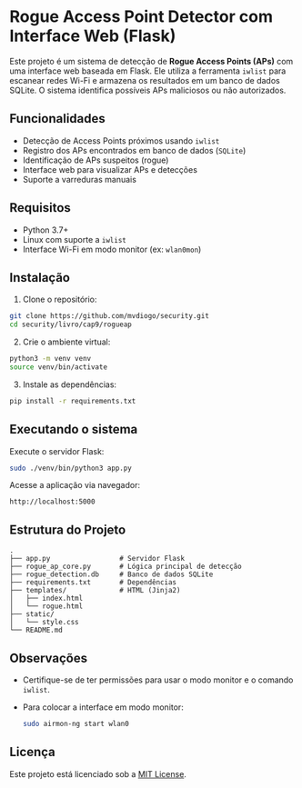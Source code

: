 # Rogue Access Point Detector com Interface Web (Flask)

Este projeto é um sistema de detecção de **Rogue Access Points (APs)** com uma interface web baseada em Flask. Ele utiliza a ferramenta `iwlist` para escanear redes Wi-Fi e armazena os resultados em um banco de dados SQLite. O sistema identifica possíveis APs maliciosos ou não autorizados.

## Funcionalidades

- Detecção de Access Points próximos usando `iwlist`
- Registro dos APs encontrados em banco de dados (`SQLite`)
- Identificação de APs suspeitos (rogue)
- Interface web para visualizar APs e detecções
- Suporte a varreduras manuais

## Requisitos

- Python 3.7+
- Linux com suporte a `iwlist`
- Interface Wi-Fi em modo monitor (ex: `wlan0mon`)

## Instalação

1. Clone o repositório:

```bash
git clone https://github.com/mvdiogo/security.git
cd security/livro/cap9/rogueap
````

2. Crie o ambiente virtual:

```bash
python3 -m venv venv
source venv/bin/activate
```

3. Instale as dependências:

```bash
pip install -r requirements.txt
```

## Executando o sistema

Execute o servidor Flask:

```bash
sudo ./venv/bin/python3 app.py
```

Acesse a aplicação via navegador:

```
http://localhost:5000
```

## Estrutura do Projeto

```
.
├── app.py                 # Servidor Flask
├── rogue_ap_core.py       # Lógica principal de detecção
├── rogue_detection.db     # Banco de dados SQLite
├── requirements.txt       # Dependências
├── templates/             # HTML (Jinja2)
│   ├── index.html
│   └── rogue.html
├── static/
│   └── style.css
└── README.md
```

## Observações

* Certifique-se de ter permissões para usar o modo monitor e o comando `iwlist`.
* Para colocar a interface em modo monitor:

  ```bash
  sudo airmon-ng start wlan0
  ```

## Licença

Este projeto está licenciado sob a [MIT License](LICENSE).
